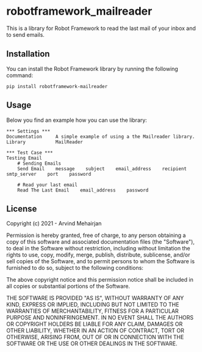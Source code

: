 # robotframework_mailreader

This is a library for Robot Framework to read the last mail of your inbox and to send emails.

## Installation

You can install the Robot Framework library by running the following command:

<code>pip install robotframework-mailreader</code>

## Usage

Below you find an example how you can use the library:

```
*** Settings ***
Documentation     A simple example of using a the Mailreader library.
Library           MailReader

*** Test Case ***
Testing Email
    # Sending Emails
    Send Email    message    subject    email_address    recipient    smtp_server    port    password
    
    # Read your last email
    Read The Last Email    email_address    password
```

## License

Copyright (c) 2021 - Arvind Mehairjan

Permission is hereby granted, free of charge, to any person obtaining
a copy of this software and associated documentation files (the
"Software"), to deal in the Software without restriction, including
without limitation the rights to use, copy, modify, merge, publish,
distribute, sublicense, and/or sell copies of the Software, and to
permit persons to whom the Software is furnished to do so, subject to
the following conditions:

The above copyright notice and this permission notice shall be
included in all copies or substantial portions of the Software.

THE SOFTWARE IS PROVIDED "AS IS", WITHOUT WARRANTY OF ANY KIND,
EXPRESS OR IMPLIED, INCLUDING BUT NOT LIMITED TO THE WARRANTIES OF
MERCHANTABILITY, FITNESS FOR A PARTICULAR PURPOSE AND
NONINFRINGEMENT. IN NO EVENT SHALL THE AUTHORS OR COPYRIGHT HOLDERS BE
LIABLE FOR ANY CLAIM, DAMAGES OR OTHER LIABILITY, WHETHER IN AN ACTION
OF CONTRACT, TORT OR OTHERWISE, ARISING FROM, OUT OF OR IN CONNECTION
WITH THE SOFTWARE OR THE USE OR OTHER DEALINGS IN THE SOFTWARE.